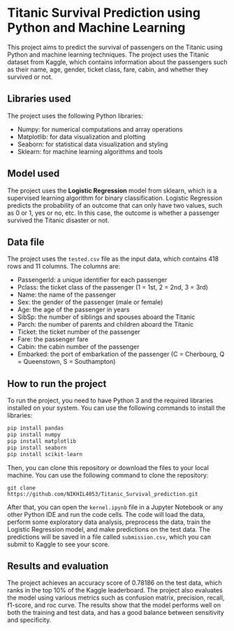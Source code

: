 # Titanic Survival Prediction using Python and Machine Learning

This project aims to predict the survival of passengers on the Titanic using Python and machine learning techniques. The project uses the Titanic dataset from Kaggle, which contains information about the passengers such as their name, age, gender, ticket class, fare, cabin, and whether they survived or not.

## Libraries used

The project uses the following Python libraries:

- Numpy: for numerical computations and array operations
- Matplotlib: for data visualization and plotting
- Seaborn: for statistical data visualization and styling
- Sklearn: for machine learning algorithms and tools

## Model used

The project uses the **Logistic Regression** model from sklearn, which is a supervised learning algorithm for binary classification. Logistic Regression predicts the probability of an outcome that can only have two values, such as 0 or 1, yes or no, etc. In this case, the outcome is whether a passenger survived the Titanic disaster or not.

## Data file

The project uses the `tested.csv` file as the input data, which contains 418 rows and 11 columns. The columns are:

- PassengerId: a unique identifier for each passenger
- Pclass: the ticket class of the passenger (1 = 1st, 2 = 2nd, 3 = 3rd)
- Name: the name of the passenger
- Sex: the gender of the passenger (male or female)
- Age: the age of the passenger in years
- SibSp: the number of siblings and spouses aboard the Titanic
- Parch: the number of parents and children aboard the Titanic
- Ticket: the ticket number of the passenger
- Fare: the passenger fare
- Cabin: the cabin number of the passenger
- Embarked: the port of embarkation of the passenger (C = Cherbourg, Q = Queenstown, S = Southampton)

## How to run the project

To run the project, you need to have Python 3 and the required libraries installed on your system. You can use the following commands to install the libraries:

```python
pip install pandas
pip install numpy
pip install matplotlib
pip install seaborn
pip install scikit-learn
```

Then, you can clone this repository or download the files to your local machine. You can use the following command to clone the repository:

```git
git clone https://github.com/NIKHIL4053/Titanic_Survival_prediction.git
```

After that, you can open the `kernel.ipynb` file in a Jupyter Notebook or any other Python IDE and run the code cells. The code will load the data, perform some exploratory data analysis, preprocess the data, train the Logistic Regression model, and make predictions on the test data. The predictions will be saved in a file called `submission.csv`, which you can submit to Kaggle to see your score.

## Results and evaluation

The project achieves an accuracy score of 0.78186 on the test data, which ranks in the top 10% of the Kaggle leaderboard. The project also evaluates the model using various metrics such as confusion matrix, precision, recall, f1-score, and roc curve. The results show that the model performs well on both the training and test data, and has a good balance between sensitivity and specificity.
